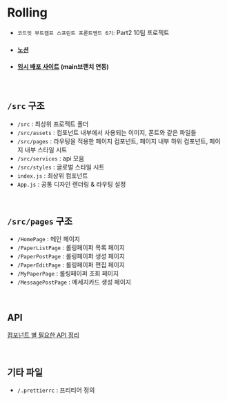 # Rolling

- `코드잇 부트캠프 스프린트 프론트엔드 6기`: Part2 10팀 프로젝트
- #### [노션](https://sprint-part2-10.notion.site/e0ec29ff878c43a29ad085250d0d2be8?pvs=4)
- #### [임시 배포 사이트](https://rolling-main.netlify.app/) (main브랜치 연동)
<br>

## `/src` 구조
- `/src` : 최상위 프로젝트 폴더
- `/src/assets` : 컴포넌트 내부에서 사용되는 이미지, 폰트와 같은 파일들
- `/src/pages` : 라우팅을 적용한 페이지 컴포넌트, 페이지 내부 하위 컴포넌트, 페이지 내부 스타일 시트
- `/src/services` : api 모음
- `/src/styles` : 글로벌 스타일 시트
- `index.js` : 최상위 컴포넌트
- `App.js` : 공통 디자인 렌더링 & 라우팅 설정

<br>

## `/src/pages` 구조
- `/HomePage` : 메인 페이지
- `/PaperListPage` : 롤링페이퍼 목록 페이지
- `/PaperPostPage` : 롤링페이퍼 생성 페이지
- `/PaperEditPage` : 롤링페이퍼 편집 페이지
- `/MyPaperPage` : 롤링페이퍼 조회 페이지
- `/MessagePostPage` : 메세지카드 생성 페이지

<br>

## API
[컴포넌트 별 필요한 API 정리](https://www.notion.so/sprint-part2-10/API-385ccff1c1c3489b8851e86cbde0b38f?pvs=4)


<br>

## 기타 파일

- `/.prettierrc` : 프리티어 정의
  
